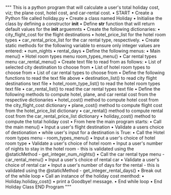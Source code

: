 """
This is a python program that will calculate a user's total holiday cost, viz; the plane cost, hotel cost, and car-rental cost.
• START
• Create a Python file called holiday.py
• Create a class named Holiday
    • Initialise the class by defining a constructor __init__
    • Define __str__ function that will return default values for the __init__ arguemnts
    • Create the following dictionaries:
        •   city_flight_cost for the flight destinations
        •   hotel_price_list for the hotel room types
        •   car_rental_price_list for the car rental type, respectively.
    • Create static methods for the following variable to ensure only integer values are entered:
        •   num_nights
        •   rental_days
    • Define the following menus:
        •   Main menu()
        •   Hotel room types menu room_types_menu()
        •   Car rental types menu car_rental_menu()
    • Create text file to read from as follows:
        •   List of selected city destination to choose from
        •   List of hotel room types to choose from
        •   List of car rental types to choose from
    • Define the following functions to read the text file above
        •   destination_list() to read city flight destinations text file
        •   hotel_room_type_list() to read the hotel room types text file
        •   car_rental_list() to read the car rental types text file
    • Define the following methods to compute hotel, plane, and car rental cost from the respective dictionaries
        •   hotel_cost() method to compute hotel cost from the city_flight_cost dictionary
        •   plane_cost() method to compute flight cost from the hotel_price_list dictionary
        •   car_rental() method to compute rental cost from the car_rental_price_list dictionary
        •   holiday_cost() method to compute the total holiday cost
    •  From here the main program starts:
        •   Call the main menu()
        •   Input a user's flight destination
        •   Validate a users choice of destionation
        •   while user's input for a destination is True:
            •   Call the Hotel room types menu - room_types_menu()
            •   Input a user's choice of hotel room type
            •   Validate a user's choice of hotel room
            •   Input a user's number of nights to stay in the hotel room - this is validated using the @staticMethod - get_integer_num_nights()
            •   Call the car rental type menu - car_rental_menu()
            •   Input a user's choice of rental car
            •   Validate a user's choice of rental car
            •   Input a user's number of days for the rental - this is validated using the @staticMethod - get_integer_rental_days()
            •   Break out of the while loop
        •   Call an instance of the holiday cost menthod:
        •   Holiday.holiday_cost()
        •   print a Goodbye! message.
        •   End while loop
    •   End Holiday Class
END Program
"""
